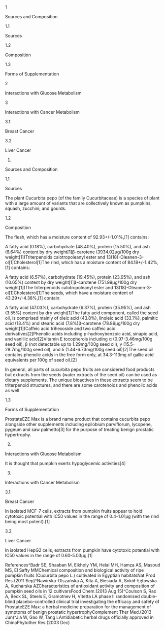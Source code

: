 1

Sources and Composition

1.1

Sources

1.2

Composition

1.3

Forms of Supplementation

2

Interactions with Glucose Metabolism

3

Interactions with Cancer Metabolism

3.1

Breast Cancer

3.2

Liver Cancer

1.

Sources and Composition

1.1

Sources

The plant Cucurbita pepo (of the family Cucurbitaceae) is a species of plant with a large amount of variants that are collectively known as pumpkins, squash, zucchini, and gourds.

1.2

Composition

The flesh, which has a moisture content of 92.93+/-1.01%,[1] contains:

A fatty acid (0.18%), carbohydrate (48.40%), protein (15.50%), and ash (6.64%) content by dry weight[1]β-carotene (3934.02µg/100g dry weight[1])Triterpenoids calotropoleanyl ester and 13(18)-Oleanen-3-ol[1]Cholesterol[1]The rind, which has a moisture content of 84.18+/-1.42%,[1] contains:

A fatty acid (6.57%), carbohydrate (19.45%), protein (23.95%), and ash (10.65%) content by dry weight[1]β-carotene (751.99µg/100g dry weight[1])The triterpenoids calotropoleanyl ester and 13(18)-Oleanen-3-ol[1]Cholesterol[1]The seeds, which have a moisture content of 43.29+/-4.38%,[1] contain:

A fatty acid (47.03%), carbohydrate (6.37%), protein (35.95%), and ash (3.55%) content by dry weight[1]The fatty acid component, called the seed oil, is comprised mainly of oleic acid (43.8%), linoleic acid (33.1%), palmitic acid (13.4%) and stearic acid (7.8%)β-carotene (78.89µg/100g dry weight[1])Caffeic acid trihexoside and two caffeic acid derivatives[2]Phenolic acids including p-hydroxybenzoic acid, sinapic acid, and vanillic acid[2]Vitamin E tocopherols including α (0.97-3.46mg/100g seed oil), β (not detectable up to 1.29mg/100g seed oil), γ (15.5-28.7mg/100g seed oil), and δ (1.44-6.73mg/100g seed oil)[2]The seed oil contains phenolic acids in the free form only, at 34.3-113mg of gallic acid equivalents per 100g of seed oil.[2]


In general, all parts of cucurbita pepo fruits are considered food products but extracts from the seeds (water extracts of the seed oil) can be used as dietary supplements. The unique bioactives in these extracts seem to be triterpenoid structures, and there are some carotenoids and phenolic acids as well


1.3

Forms of Supplementation

ProstateEZE Max is a brand name product that contains cucurbita pepo alongside other supplements including epilobium parviflorum, lycopene, pygeum and saw palmetto[3] for the purpose of treating benign prostatic hypertrophy.

2.

Interactions with Glucose Metabolism

It is thought that pumpkin exerts hypoglycemic activities[4]

3.

Interactions with Cancer Metabolism

3.1

Breast Cancer

In isolated MCF-7 cells, extracts from pumpkin fruits appear to hold cytotoxic potential with IC50 values in the range of 0.4-1.01µg (with the rind being most potent).[1]

3.2

Liver Cancer

In isolated HepG2 cells, extracts from pumpkin have cytotoxic potential with IC50 values in the range of 0.60-5.03µg.[1]

References^Badr SE, Shaaban M, Elkholy YM, Helal MH, Hamza AS, Masoud MS, El Safty MMChemical composition and biological activity of ripe pumpkin fruits (Cucurbita pepo L.) cultivated in Egyptian habitatsNat Prod Res.(2011 Sep)^Nawirska-Olszańska A, Kita A, Biesiada A, Sokół-Łętowska A, Kucharska AZCharacteristics of antioxidant activity and composition of pumpkin seed oils in 12 cultivarsFood Chem.(2013 Aug 15)^Coulson S, Rao A, Beck SL, Steels E, Gramotnev H, Vitetta LA phase II randomised double-blind placebo-controlled clinical trial investigating the efficacy and safety of ProstateEZE Max: a herbal medicine preparation for the management of symptoms of benign prostatic hypertrophyComplement Ther Med.(2013 Jun)^Jia W, Gao W, Tang LAntidiabetic herbal drugs officially approved in ChinaPhytother Res.(2003 Dec)